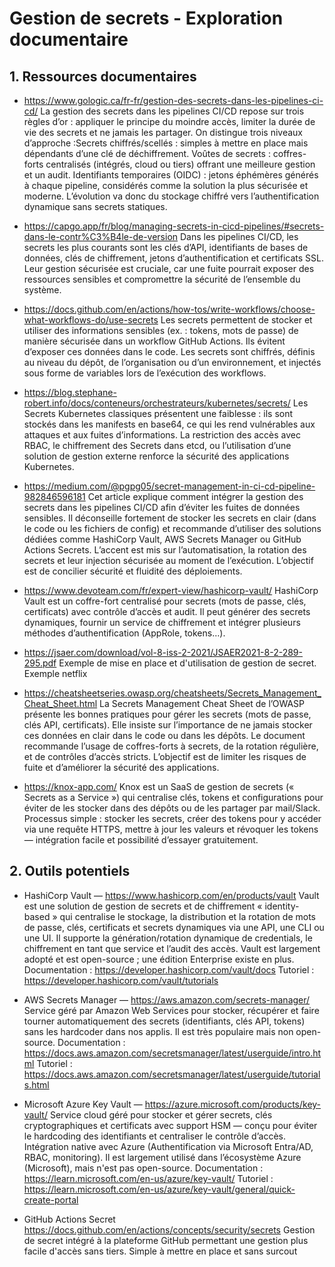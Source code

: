 # Gestion de secrets - Exploration documentaire

## 1. Ressources documentaires

- https://www.gologic.ca/fr-fr/gestion-des-secrets-dans-les-pipelines-ci-cd/
  La gestion des secrets dans les pipelines CI/CD repose sur trois règles d’or : appliquer le principe du moindre accès, limiter la durée de vie des secrets et ne jamais les partager. On distingue trois niveaux d’approche :Secrets chiffrés/scellés : simples à mettre en place mais dépendants d’une clé de déchiffrement.
Voûtes de secrets : coffres-forts centralisés (intégrés, cloud ou tiers) offrant une meilleure gestion et un audit.
Identifiants temporaires (OIDC) : jetons éphémères générés à chaque pipeline, considérés comme la solution la plus sécurisée et moderne.
L’évolution va donc du stockage chiffré vers l’authentification dynamique sans secrets statiques.
- https://capgo.app/fr/blog/managing-secrets-in-cicd-pipelines/#secrets-dans-le-contr%C3%B4le-de-version
  Dans les pipelines CI/CD, les secrets les plus courants sont les clés d’API, identifiants de bases de données, clés de chiffrement, jetons d’authentification et certificats SSL. Leur gestion sécurisée est cruciale, car une fuite pourrait exposer des ressources sensibles et compromettre la sécurité de l’ensemble du système.
  
- https://docs.github.com/en/actions/how-tos/write-workflows/choose-what-workflows-do/use-secrets
        Les secrets permettent de stocker et utiliser des informations sensibles (ex. : tokens, mots de passe) de manière sécurisée dans un workflow GitHub Actions. Ils évitent d’exposer ces données dans le code. Les secrets sont chiffrés, définis au niveau du dépôt, de l’organisation ou d’un environnement, et injectés sous forme de variables lors de l’exécution des workflows.
- https://blog.stephane-robert.info/docs/conteneurs/orchestrateurs/kubernetes/secrets/
         Les Secrets Kubernetes classiques présentent une faiblesse : ils sont stockés dans les manifests en base64, ce qui les rend vulnérables aux attaques et aux fuites d’informations. La restriction des accès avec RBAC, le chiffrement des Secrets dans etcd, ou l’utilisation d’une solution de gestion externe renforce la sécurité des applications Kubernetes.
- https://medium.com/@pgpg05/secret-management-in-ci-cd-pipeline-982846596181
 Cet article explique comment intégrer la gestion des secrets dans les pipelines CI/CD afin d’éviter les fuites de données sensibles. Il déconseille fortement de stocker les secrets en clair (dans le code ou les fichiers de config) et recommande d’utiliser des solutions dédiées comme HashiCorp Vault, AWS Secrets Manager ou GitHub Actions Secrets. L’accent est mis sur l’automatisation, la rotation des secrets et leur injection sécurisée au moment de l’exécution. L’objectif est de concilier sécurité et fluidité des déploiements.

- https://www.devoteam.com/fr/expert-view/hashicorp-vault/
HashiCorp Vault est un coffre-fort centralisé pour secrets (mots de passe, clés, certificats) avec contrôle d’accès et audit.
Il peut générer des secrets dynamiques, fournir un service de chiffrement et intégrer plusieurs méthodes d’authentification (AppRole, tokens…).
- https://jsaer.com/download/vol-8-iss-2-2021/JSAER2021-8-2-289-295.pdf
  Exemple de mise en place et d'utilisation de gestion de secret. Exemple netflix
- https://cheatsheetseries.owasp.org/cheatsheets/Secrets_Management_Cheat_Sheet.html
        La Secrets Management Cheat Sheet de l’OWASP présente les bonnes pratiques pour gérer les secrets (mots de passe, clés API, certificats). Elle insiste sur l’importance de ne jamais stocker ces données en clair dans le code ou dans les dépôts. Le document recommande l’usage de coffres-forts à secrets, de la rotation régulière, et de contrôles d’accès stricts. L’objectif est de limiter les risques de fuite et d’améliorer la sécurité des applications.
- https://knox-app.com/
  Knox est un SaaS de gestion de secrets (« Secrets as a Service ») qui centralise clés, tokens et configurations pour éviter de les stocker dans des dépôts ou de les partager par mail/Slack.
Processus simple : stocker les secrets, créer des tokens pour y accéder via une requête HTTPS, mettre à jour les valeurs et révoquer les tokens — intégration facile et possibilité d’essayer gratuitement.

## 2. Outils potentiels

- HashiCorp Vault — https://www.hashicorp.com/en/products/vault
Vault est une solution de gestion de secrets et de chiffrement « identity-based » qui centralise le stockage, la distribution et la rotation de mots de passe, clés, certificats et secrets dynamiques via une API, une CLI ou une UI. Il supporte la génération/rotation dynamique de credentials, le chiffrement en tant que service et l’audit des accès.
Vault est largement adopté et est open-source ; une édition Enterprise existe en plus.
Documentation : https://developer.hashicorp.com/vault/docs
Tutoriel : https://developer.hashicorp.com/vault/tutorials

- AWS Secrets Manager — https://aws.amazon.com/secrets-manager/
Service géré par Amazon Web Services pour stocker, récupérer et faire tourner automatiquement des secrets (identifiants, clés API, tokens) sans les hardcoder dans nos applis.
Il est très populaire mais non open-source.
Documentation : https://docs.aws.amazon.com/secretsmanager/latest/userguide/intro.html
Tutoriel : https://docs.aws.amazon.com/secretsmanager/latest/userguide/tutorials.html

- Microsoft Azure Key Vault — https://azure.microsoft.com/products/key-vault/
Service cloud géré pour stocker et gérer secrets, clés cryptographiques et certificats avec support HSM — conçu pour éviter le hardcoding des identifiants et centraliser le contrôle d’accès. Intégration native avec Azure (Authentification via Microsoft Entra/AD, RBAC, monitoring).
Il est largement utilisé dans l’écosystème Azure (Microsoft), mais n'est pas open-source.
Documentation : https://learn.microsoft.com/en-us/azure/key-vault/
Tutoriel : https://learn.microsoft.com/en-us/azure/key-vault/general/quick-create-portal

- GitHub Actions Secret
  https://docs.github.com/en/actions/concepts/security/secrets
  Gestion de secret intégré à la plateforme GitHub permettant une gestion plus facile d'accès sans tiers. Simple à mettre en place et sans surcout
